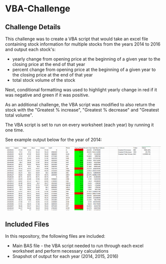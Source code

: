 # VBA-Challenge

## Challenge Details

This challenge was to create a VBA script that would take an excel file containing stock information for multiple stocks from the years 2014 to 2016 and output each stock's:

* yearly change from opening price at the beginning of a given year to the closing price at the end of that year
* percent change from opening price at the beginning of a given year to the closing price at the end of that year
* total stock volume of the stock

Next, conditional formatting was used to highlight yearly change in red if it was negative and green if it was positive.

As an additional challenge, the VBA script was modified to also return the stock with the "Greatest % increase", "Greatest % decrease" and "Greatest total volume". 

The VBA script is set to run on every worksheet (each year) by running it one time. 

See example output below for the year of 2014:

![2014 Stock Data](Multiple_year_stock_data_2014.PNG) 

## Included Files

In this repository, the following files are included:
* Main BAS file - the VBA script needed to run through each excel worksheet and perform necessary calculations
* Snapshot of output for each year (2014, 2015, 2016)
